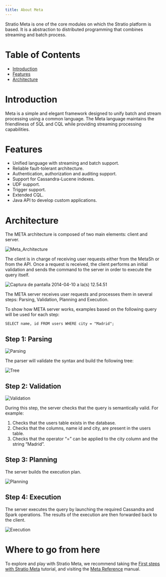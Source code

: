 ```yaml
---
title: About Meta
---
```


Stratio Meta is one of the core modules on which the Stratio platform is based. It is a abstraction to distributed 
programming that combines streaming and batch process.

Table of Contents
=================

-   [Introduction](#introduction)
-   [Features](#features)
-   [Architecture](#architecture)

**Introduction**
================

Meta is a simple and elegant framework designed to unify batch and stream processing using a common language. 
The Meta language maintains the friendliness of SQL and CQL while providing streaming processing capabilities.

**Features**
============

-   Unified language with streaming and batch support.
-   Reliable fault-tolerant architecture.
-   Authentication, authorization and auditing support.
-   Support for Cassandra-Lucene indexes.
-   UDF support.
-   Trigger support.
-   Extended CQL.
-   Java API to develop custom applications.

**Architecture**
================

The META architecture is composed of two main elements: client and server.

![Meta\_Architecture](http://www.openstratio.org/wp-content/uploads/2014/04/Captura-de-pantalla-2014-04-10-a-las-12.45.49.png)

The client is in charge of receiving user requests either from the MetaSh or from the API. Once a request is 
received, the client performs an initial validation and sends the command to the server in order to execute the query itself.

![Captura de pantalla 2014-04-10 a la(s) 12.54.51](http://www.openstratio.org/wp-content/uploads/2014/04/Captura-de-pantalla-2014-04-10-a-las-12.54.51.png)

The META server receives user requests and processes them in several steps: Parsing, Validation, Planning and Execution.

To show how META server works, examples based on the following query will be used for each step:

~~~~ {.prettyprint .lang-meta}
SELECT name, id FROM users WHERE city = "Madrid";
~~~~

Step 1: Parsing
---------------

![Parsing](http://www.openstratio.org/wp-content/uploads/2014/04/Captura-de-pantalla-2014-04-10-a-las-12.55.11.png)

The parser will validate the syntax and build the following tree:

![Tree](http://www.openstratio.org/wp-content/uploads/2014/04/Captura-de-pantalla-2014-04-10-a-las-11.15.10.png)

Step 2: Validation
------------------

![Validation](http://www.openstratio.org/wp-content/uploads/2014/04/Captura-de-pantalla-2014-04-10-a-las-12.55.19.png)

During this step, the server checks that the query is semantically valid. For example:

1.  Checks that the users table exists in the database.
2.  Checks that the columns, name id and city, are present in the users table.
3.  Checks that the operator “=” can be applied to the city column and the string “Madrid”.

Step 3: Planning
----------------

The server builds the execution plan.

![Planning](http://www.openstratio.org/wp-content/uploads/2014/04/Captura-de-pantalla-2014-04-10-a-las-12.55.29.png)

Step 4: Execution
-----------------

The server executes the query by launching the required Cassandra and Spark operations. The results of the 
execution are then forwarded back to the client.

![Execution](http://www.openstratio.org/wp-content/uploads/2014/04/Captura-de-pantalla-2014-04-10-a-las-12.55.46.png)

Where to go from here
=====================

To explore and play with Stratio Meta, we recommend taking the [First steps with Stratio Meta](first-steps-with-stratio-meta.html "First steps with Stratio Meta") tutorial, and visiting the [Meta Reference](meta-reference.html "Meta Reference") manual.
